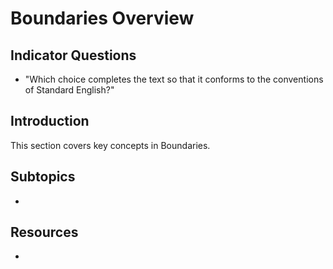 # Boundaries Overview

## Indicator Questions

- "Which choice completes the text so that it conforms to the conventions of Standard English?"

## Introduction

This section covers key concepts in Boundaries.

## Subtopics

-

## Resources

-
